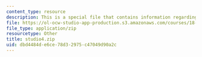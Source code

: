 ```yaml
---
content_type: resource
description: This is a special file that contains information regarding studio 4.
file: https://ol-ocw-studio-app-production.s3.amazonaws.com/courses/18-05-introduction-to-probability-and-statistics-spring-2014/dbd4484de6ce78d32975c47049d90a2c_studio4.zip
file_type: application/zip
resourcetype: Other
title: studio4.zip
uid: dbd4484d-e6ce-78d3-2975-c47049d90a2c
---
```

